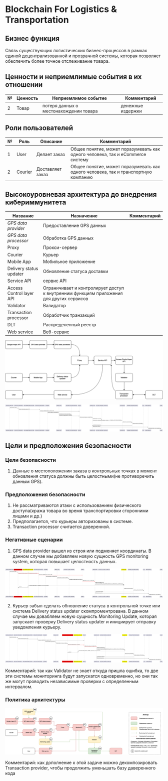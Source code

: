 # Blockchain For Logistics & Transportation

## Бизнес функция

Связь существующих логистических бизнес-процессов в рамках единой децентрализованной и прозрачной системы, которая позволяет обеспечить более точное отслеживание товара.

## Ценности и неприемлимые события в их отношении

|№  | Ценность | Неприемлимое событие | Комментарий |
|----|----|----|----|
|2 | Товар | потеря данных о местонахождении товара | денежные издержки |

## Роли пользователей

|№  | Роль | Описание | Комментарий |
|----|----|----|----|
|1 | User | Делает заказ | Общее понятие, может поразумевать как одного человека, так и eCommerce систему |
|2 | Courier | Доставляет заказ | Общее понятие, может поразумевать как одного человека, так и транспортную компанию |

## Высокоуровневая архитектура до внедрения кибериммунитета

| Название | Назначение | Комментарий |
| --- | --- | --- |
| *GPS data provider* | Предоставление GPS данных  | |
| *GPS data processor*| Обработка GPS данных |  |
| Proxy   | Прокси-сервер | |
| Courier  | Курьер ||
| Mobile App | Мобильное приложение ||
| Delivery status updater | Обновление статуса доставки ||
| Service API | сервис API | |
| Access Control layer API | Ограничивает и контролирует доступ к внутренним функциям приложения для других сервисов ||
| Validator   | Валидатор ||
| Transaction processor   | Обработчик транзакций ||
| DLT | Распределенный реестр | |
| Web service | Веб-сервис ||

![Архитектура](./arc.drawio.png)

![Процесс](./process.png)

## Цели и предположения безопасности

### Цели безопасности

1. Данные о местоположении заказа в контрольных точках в момент обновления статуса должны быть целостными(не противоречить данным GPS).


### Предположения безопасности

1. Не рассматриваются атаки с использованием физического доступа(кража товара во время транспортировки сторонними лицами и др.)
2. Предполагается, что курьеры авторизованы в системе.
3. Transaction processor считается доверенной.

### Негативные сценарии 

1. GPS data provider вышел из строя или подменяет координаты.
В данном случае мы добавляем новую сущность GPS monitoring system, которая повышает целостность данных.

![Негативный сценарий 1](./negative1.png)  

2. Курьер забыл сделать обновление статуса в контрольной точке или система Delivery status updater скомпроментрована. 
В данном случае мы довабляем новую сущность Monitoring Update, которая запускает проверку Delivery status updater и инициирует отправку уведомления курьеру.

![Негативный сценарий 2](./negative2.png) 

Комментарий: так как Validator не знает откуда пришла ошибка, то две эти системы мониторинга будут запускатся одновременно, но они так же могут проводить независимые проверки с определенным интервалом.

### Политика архитектуры

![Политика архитектуры](./Polarc.drawio-2.png)

Комментарий: как дополнение к этой задаче можно декомпозировать Transaction provider, чтобы продолжить уменьшать базу даверенного кода
